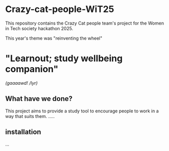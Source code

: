 # Crazy-cat-people-WiT25

This repository contains the Crazy Cat people team's project for the Women in Tech society hackathon 2025.

This year's theme was "reinventing the wheel"

# "Learnout; study wellbeing companion"

_(gaaaawd! /lyr)_
## What have we done?

This project aims to provide a study tool to encourage people to work in a way that suits them.
.....

## installation


...
